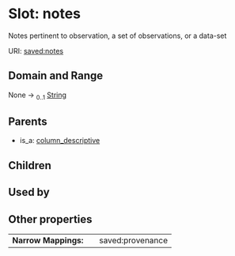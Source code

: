 
# Slot: notes


Notes pertinent to observation, a set of observations, or a data-set

URI: [saved:notes](https://marine.gov.scot/metadata/saved/schema/notes)


## Domain and Range

None &#8594;  <sub>0..1</sub> [String](types/String.md)

## Parents

 *  is_a: [column_descriptive](column_descriptive.md)

## Children


## Used by


## Other properties

|  |  |  |
| --- | --- | --- |
| **Narrow Mappings:** | | saved:provenance |

